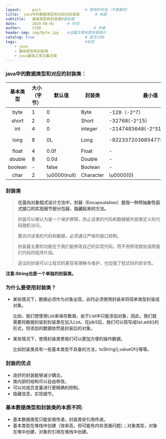 ```yaml
---
layout:     post   				    # 使用的布局（不需要改）
title:  java中的数据类型和对应的封装类		# 标题 
subtitle:   基础类型和封装类#副标题
date:       2020-06-01		# 时间
author:     t298						# 作者
header-img: img/Byte.jpg 	#这篇文章标题背景图片
catalog: true 						# 是否归档
tags:								#标签
    - java
    - 基础类型和封装类
    - java基础之常见集合类
---
```




### java中的数据类型和对应的封装类：

| 基本类型 | 大小（字节） | 默认值       | 封装类    | 最小值                      | 最大值                       |
| :------: | ------------ | ------------ | --------- | --------------------------- | ---------------------------- |
|   byte   | 1            | 0            | Byte      | -128（-2^7）                | 127(2^7-1)                   |
|  short   | 2            | 0            | Short     | -32768(-2^15)               | 32767(2^15-1)                |
|   int    | 4            | 0            | integer   | -2147483648(-2^31)          | 2147483647(2^31-1)           |
|   long   | 8            | 0L           | Long      | -9223372036854775808(-2^63) | 9223372036854775808(-2^63-1) |
|  float   | 4            | 0.0f         | Float     | -                           | -                            |
|  double  | 8            | 0.0d         | Double    | -                           | -                            |
| boolean  | -            | false        | Boolean   | -                           | -                            |
|   char   | 2            | \u0000(null) | Character | \u0000(0)                   | \uffff(65536)                |



### 封装类

> **在面向对象程式设计方法中，封装（Encapsulation）是指一种将抽象性函式接口的实现细节部分包装、隐藏起来的方法。**
>
> 封装可以被认为是一个保护屏障，防止该类的代码和数据被外部类定义的代码随机访问。
>
> 要访问该类的代码和数据，必须通过严格的接口控制。
>
> 封装最主要的功能在于我们能修改自己的实现代码，而不用修改那些调用我们代码的程序片段。
>
> 适当的封装可以让程式码更容易理解与维护，也加强了程式码的安全性。

**注意:String也是一个单独的封装类。**





### 为什么要使用封装类？

- 某些情况下，数据必须作为对象出现，此时必须使用封装来将简单类型封装成对象。

  比如，我们想使用List来保存数值，由于List中只能添加对象，因此，我们就需要将数据封装到封装类在加入List。在jdk5后，我们可以简写成list.add()的形式，但添加的数据依然是封装后的对象。

  

- 某些情况下，使用封装类使我们可以更加方便的操作数据。

  比如封装类具有一些基本类型不具备的方法，toString(),valueOf()等等。



### 封装的优点

- 良好的封装能够减少耦合。
- 类内部的结构可以自由修改。
- 可以对成员变量进行更精确的控制。
- 隐藏信息，实现细节。



### 基本数据类型和封装类的本质不同:

- 基本数据类型只能安值传递，封装类安引用传递。
- 基本类型在堆栈中创建（效率高，但可能有内存泄漏问题）；对象类型，对象在堆中创建，对象的引用在堆栈中创建。
